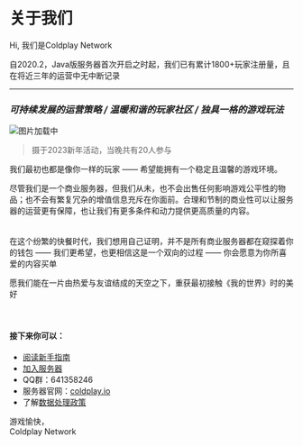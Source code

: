 # 关于我们


Hi, 我们是Coldplay Network

自2020.2，Java版服务器首次开启之时起，我们已有累计1800+玩家注册量，且在将近三年的运营中无中断记录

----------


### *可持续发展的运营策略 / 温暖和谐的玩家社区 / 独具一格的游戏玩法*

![图片加载中](https://docs.coldplay.io/img/2023-new-year-eve.png)

> 摄于2023新年活动，当晚共有20人参与

我们最初也都是像你一样的玩家 —— 希望能拥有一个稳定且温馨的游戏环境。

尽管我们是一个商业服务器，但我们从未，也不会出售任何影响游戏公平性的物品；也不会有繁复冗杂的增值信息充斥在你面前。合理和节制的商业性可以让服务器的运营更有保障，也让我们有更多条件和动力提供更高质量的内容。
<br>
<br>
<br>
在这个纷繁的快餐时代，我们想用自己证明，并不是所有商业服务器都在窥探着你的钱包 —— 我们更希望，也更相信这是一个双向的过程 —— 你会愿意为你所喜爱的内容买单

愿我们能在一片由热爱与友谊结成的天空之下，重获最初接触《我的世界》时的美好
<br>
<br>
<br>

#### 接下来你可以：

 - [阅读新手指南](https://docs.coldplay.io/#/csje/guides-new)
 - [加入服务器](https://docs.coldplay.io/#/)
 - QQ群：641358246
 - 服务器官网：[coldplay.io](https://coldplay.io)
 - 了解[数据处理政策](https://docs.coldplay.io/#/csje/privacy)


游戏愉快，
<br>
Coldplay Network
